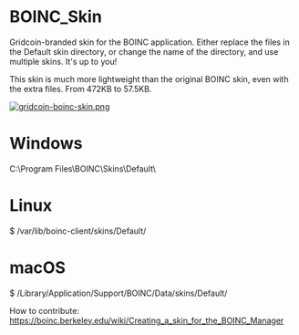 # BOINC_Skin
Gridcoin-branded skin for the BOINC application. Either replace the files in the Default skin directory, or change the name of the directory, and use multiple skins. It's up to you!

This skin is much more lightweight than the original BOINC skin, even with the extra files. From 472KB to 57.5KB.

[![gridcoin-boinc-skin.png](https://s18.postimg.cc/h3mpog689/gridcoin-boinc-skin.png)](https://postimg.cc/image/7j331kgw5/)

# Windows
C:\Program Files\BOINC\Skins\Default\

# Linux
$ /var/lib/boinc-client/skins/Default/

# macOS
$ /Library/Application/Support/BOINC/Data/skins/Default/


How to contribute: https://boinc.berkeley.edu/wiki/Creating_a_skin_for_the_BOINC_Manager
